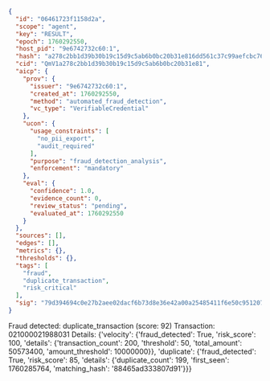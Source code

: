 ```json
{
  "id": "06461723f1158d2a",
  "scope": "agent",
  "key": "RESULT",
  "epoch": 1760292550,
  "host_pid": "9e6742732c60:1",
  "hash": "a278c2bb1d39b30b19c15d9c5ab6b0bc20b31e816dd561c37c99aefcbc7632db",
  "cid": "QmV1a278c2bb1d39b30b19c15d9c5ab6b0bc20b31e81",
  "aicp": {
    "prov": {
      "issuer": "9e6742732c60:1",
      "created_at": 1760292550,
      "method": "automated_fraud_detection",
      "vc_type": "VerifiableCredential"
    },
    "ucon": {
      "usage_constraints": [
        "no_pii_export",
        "audit_required"
      ],
      "purpose": "fraud_detection_analysis",
      "enforcement": "mandatory"
    },
    "eval": {
      "confidence": 1.0,
      "evidence_count": 0,
      "review_status": "pending",
      "evaluated_at": 1760292550
    }
  },
  "sources": [],
  "edges": [],
  "metrics": {},
  "thresholds": {},
  "tags": [
    "fraud",
    "duplicate_transaction",
    "risk_critical"
  ],
  "sig": "79d394694c0e27b2aee02dacf6b73d8e36e42a00a25485411f6e50c9512075d0"
}
```

Fraud detected: duplicate_transaction (score: 92)
Transaction: 021000021988031
Details: {'velocity': {'fraud_detected': True, 'risk_score': 100, 'details': {'transaction_count': 200, 'threshold': 50, 'total_amount': 50573400, 'amount_threshold': 10000000}}, 'duplicate': {'fraud_detected': True, 'risk_score': 85, 'details': {'duplicate_count': 199, 'first_seen': 1760285764, 'matching_hash': '88465ad333807d91'}}}